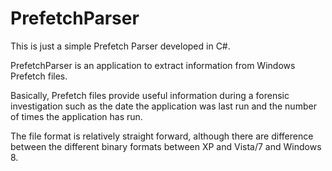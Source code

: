PrefetchParser
==============

This is just a simple Prefetch Parser developed in C#.


PrefetchParser is an application to extract information from Windows Prefetch files. 


Basically, Prefetch files provide useful information during a forensic investigation such as the date the application was last run and the number of times the application has run. 


The file format is relatively straight forward, although there are difference between the different binary formats between XP and Vista/7 and Windows 8.
